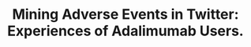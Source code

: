---
authors: "Smith KL, Sarker A, Nikfarjam A, Malone D, Gonzalez G"
title: "Mining Adverse Events in Twitter: Experiences of Adalimumab Users."
additional_info: "Proceedings of ISPOR 22nd Annual International Meeting. 2017; 20(5):A51. Boston, USA."
external_url: https://www.ncbi.nlm.nih.gov/pmc/articles/PMC5977584/ 
categories: 
  - Social Media 
data:
code:
resource:
---